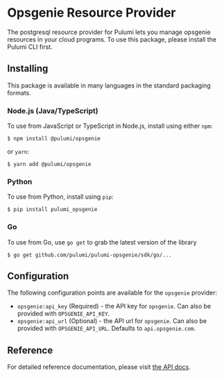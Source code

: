 # Opsgenie Resource Provider

The postgresql resource provider for Pulumi lets you manage opsgenie resources in your cloud programs. To use this package, please install the Pulumi CLI first.

## Installing

This package is available in many languages in the standard packaging formats.

### Node.js (Java/TypeScript)

To use from JavaScript or TypeScript in Node.js, install using either `npm`:

    $ npm install @pulumi/opsgenie

or `yarn`:

    $ yarn add @pulumi/opsgenie

### Python

To use from Python, install using `pip`:

    $ pip install pulumi_opsgenie

### Go

To use from Go, use `go get` to grab the latest version of the library

    $ go get github.com/pulumi/pulumi-opsgenie/sdk/go/...

## Configuration

The following configuration points are available for the `opsgenie` provider:

- `opsgenie:api_key` (Required) - the API key for `opsgenie`. Can also be provided with `OPSGENIE_API_KEY`.
- `opsgenie:api_url` (Optional) - the API url for `opsgenie`. Can also be provided with `OPSGENIE_API_URL`. Defaults to `api.opsgenie.com`.

## Reference

For detailed reference documentation, please visit [the API docs][1].


[1]: https://www.pulumi.com/docs/reference/pkg/opsgenie/
